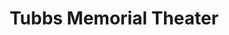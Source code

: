 ---
pid: CH810
title: Tubbs Memorial Theater
location_transcription: South Philly/Queen Village
zipcode: '19147'
outside_phl: 
neighborhood: Queen Village,Bella Vista,Pennsport,Italian Market
age: '27'
age_range: 20-29
instagram: 
image_file_name: CH_810.jpg
proposal_transcription: Public theaters around the city. Indoor/outdoor, where local
  artists can perform, practice and congregate.
topic: Art,Music,Philadelphia
topic_summary: 0, 0, 0
type: Space
keywords_other: theater, space, performance
credit: Andrew Tubbs
image_labels: 
twitter: 
facebook: 
permalink: "/monuments/ch810/"
layout: item-page
---